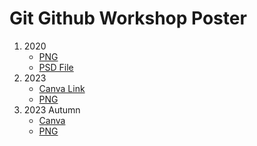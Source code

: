 # Git Github Workshop Poster
1. 2020
	- [PNG](./git-github-20.png)
	- [PSD File](./git-github-20.psd)
2. 2023
	- [Canva Link](https://www.canva.com/design/DAFYwtHiDIA/brAk8DXEQNNPvgehLunixQ/edit?utm_content=DAFYwtHiDIA&utm_campaign=designshare&utm_medium=link2&utm_source=sharebutton)
	- [PNG](./git-github-23.png)
3. 2023 Autumn
    - [Canva](https://www.canva.com/design/DAFsREXrvqY/pUnziHJfKNMWMEDmlDUUhw/edit)
    - [PNG](./git-github-autumn-23.png)
	